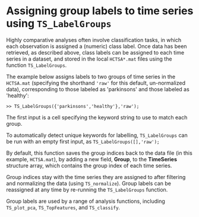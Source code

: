 # Assigning group labels to time series using `TS_LabelGroups`
<!--{#sec:grouping_variables}-->

Highly comparative analyses often involve classification tasks, in which each observation is assigned a (numeric) class label.
Once data has been retrieved, as described above, class labels can be assigned to each time series in a dataset, and stored in the local `HCTSA*.mat` files using the function `TS_LabelGroups`.

The example below assigns labels to two groups of time series in the `HCTSA.mat` (specifying the shorthand `'raw'` for this default, un-normalized data), corresponding to those labeled as 'parkinsons' and those labeled as 'healthy':

    >> TS_LabelGroups({'parkinsons','healthy'},'raw');

The first input is a cell specifying the keyword string to use to match each group.

To automatically detect unique keywords for labelling, `TS_LabelGroups` can be run with an empty first input, as `TS_LabelGroups([],'raw');`

By default, this function saves the group indices back to the data file (in this example, `HCTSA.mat`), by adding a new field, **Group**, to the **TimeSeries** structure array, which contains the group index of each time series.

Group indices stay with the time series they are assigned to after filtering and normalizing the data (using `TS_normalize`).
Group labels can be reassigned at any time by re-running the `TS_LabelGroups` function.

Group labels are used by a range of analysis functions, including `TS_plot_pca`, `TS_TopFeatures`, and `TS_classify`.
